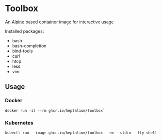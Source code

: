 # Toolbox

An [Alpine](https://alpinelinux.org/) based container image for interactive usage

Installed packages:
* bash
* bash-completion
* bind-tools
* curl
* htop
* less
* vim

## Usage

### Docker

```
docker run -it --rm ghcr.io/heptalium/toolbox`
```

### Kubernetes

```
kubectl run --image ghcr.io/heptalium/toolbox --rm --stdin --tty shell
```
